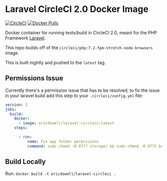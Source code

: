 # Laravel CircleCI 2.0 Docker Image
[![CircleCI](https://circleci.com/gh/ericdowell/laravel-circleci.svg?style=svg)](https://circleci.com/gh/ericdowell/laravel-circleci)
[![Docker Pulls](https://img.shields.io/docker/pulls/ericdowell/laravel-circleci.svg?style=flat-square)](https://hub.docker.com/r/ericdowell/laravel-circleci/)


Docker container for running tests/build in CircleCI 2.0, 
meant for the PHP Framework [Laravel](https://laravel.com/).

This repo builds off of the `circleci/php:7.2-fpm-stretch-node-browsers` image.

This is built nightly and pushed to the `latest` tag.

## Permissions Issue
Currently there's a permission issue that has to be resolved,
to fix the issue in your laravel build add this step to your `.circleci/config.yml` file:

```yml
version: 2
jobs:
  build:
    docker:
      - image: ericdowell/laravel-circleci:latest
    steps:

      - run:
          name: Fix app folder permissions
          command: sudo chmod -R 0777 storage/ && sudo chmod -R 0775 bootstrap/cache/ && sudo chmod 0775 public/robots.txt
```

## Build Locally
Run: `docker build -t ericdowell/laravel-circleci .`
